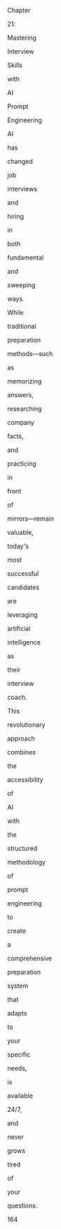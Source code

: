 Chapter
 
21:
 
Mastering
 
Interview
 
Skills
 
with
 
AI
 
Prompt
 
Engineering
 
 
AI
 
has
 
changed
 
job
 
interviews
 
and
 
hiring
 
in
 
both
 
fundamental
 
and
 
sweeping
 
ways.
 
While
 
traditional
 
preparation
 
methods—such
 
as
 
memorizing
 
answers,
 
researching
 
company
 
facts,
 
and
 
practicing
 
in
 
front
 
of
 
mirrors—remain
 
valuable,
 
today's
 
most
 
successful
 
candidates
 
are
 
leveraging
 
artificial
 
intelligence
 
as
 
their
 
interview
 
coach.
 
This
 
revolutionary
 
approach
 
combines
 
the
 
accessibility
 
of
 
AI
 
with
 
the
 
structured
 
methodology
 
of
 
prompt
 
engineering
 
to
 
create
 
a
 
comprehensive
 
preparation
 
system
 
that
 
adapts
 
to
 
your
 
specific
 
needs,
 
is
 
available
 
24/7,
 
and
 
never
 
grows
 
tired
 
of
 
your
 
questions.
 
164
 
 
